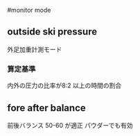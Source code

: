 #monitor mode
## outside ski pressure
外足加重計測モード
### 算定基準
内外の圧力の比率が8:2 以上の時間の割合

## fore after balance
前後バランス
50-60 が適正
パウダーでも有効